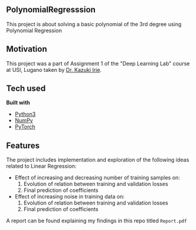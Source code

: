 ## PolynomialRegresssion

This project is about solving a basic polynomial of the 3rd degree using Polynomial Regression

## Motivation
This project was a part of Assignment 1 of the "Deep Learning Lab" course at USI, Lugano taken by [Dr. Kazuki Irie](https://people.idsia.ch/~kazuki/).

## Tech used
<b>Built with</b>
- [Python3](https://www.python.org)
- [NumPy](https://numpy.org)
- [PyTorch](https://pytorch.org)

## Features
The project includes implementation and exploration of the following ideas related to Linear Regression:
- Effect of increasing and decreasing number of training samples on:
    1. Evolution of relation between training and validation losses
    2. Final prediction of coefficients
- Effect of increasing noise in training data on:
    1. Evolution of relation between training and validation losses
    2. Final prediction of coefficients

A report can be found explaining my findings in this repo titled `Report.pdf`
